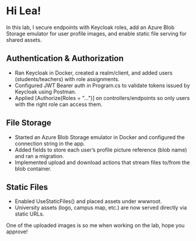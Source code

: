 # Hi Lea!

In this lab, I secure endpoints with Keycloak roles, add an Azure Blob Storage emulator for user profile images, and enable static file serving for shared assets. 

## Authentication & Authorization 
- Ran Keycloak in Docker, created a realm/client, and added users (students/teachers) with role assignments.
- Configured JWT Bearer auth in Program.cs to validate tokens issued by Keycloak using Postman.
-  Applied [Authorize(Roles = "...")] on controllers/endpoints so only users with the right role can access them.

## File Storage
- Started an Azure Blob Storage emulator in Docker and configured the connection string in the app.
- Added fields to store each user’s profile picture reference (blob name) and ran a migration.
- Implemented upload and download actions that stream files to/from the blob container.

## Static Files
- Enabled UseStaticFiles() and placed assets under wwwroot.
- University assets (logo, campus map, etc.) are now served directly via static URLs.

One of the uploaded images is so me when working on the lab, hope you approve!
